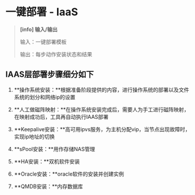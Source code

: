 # 一键部署 - IaaS

> **\[info\] 输入/输出**
>
> 输入：一键部署模板
>
> 输出：每步动作安装状态和结果

## IAAS层部署步骤细分如下

1. **操作系统安装：**根据准备阶段提供的内容，进行操作系统的部署以及文件系统的划分和网络ip的设置

2. **人工做磁阵映射：**在操作系统安装完成后，需要人为手工进行磁阵映射，在映射成功后，工具再自动执行IAAS部署

3. **Keepalive安装：**高可用ipvs服务，为主机分配vip，当节点出现故障时，实现ip地址的切换

3. **sPool安装：**用作存储NAS管理

4. **HA安装：**双机软件安装

5. **Oracle安装：**oracle软件的安装并创建实例

7. **QMDB安装：**内存数据库



